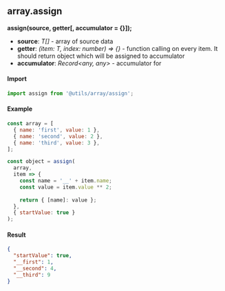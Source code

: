 ## array.assign

**assign(source, getter[, accumulator = {}]);**

* **source**: _T[]_ - array of source data
* **getter**: _(item: T, index: number) => {}_ - function calling on every item. It should return object which will be assigned to accumulator
* **accumulator**: _Record<any, any>_ - accumulator for 

#### Import
```javascript
import assign from '@utils/array/assign';
```


#### Example
```javascript
const array = [
  { name: 'first', value: 1 },
  { name: 'second', value: 2 },
  { name: 'third', value: 3 },
];

const object = assign(
  array,
  item => {
    const name = '__' + item.name;
    const value = item.value ** 2;
    
    return { [name]: value };
  },
  { startValue: true }
);
```

#### Result
```json
{
  "startValue": true,
  "__first": 1,
  "__second": 4,
  "__third": 9
}
```

